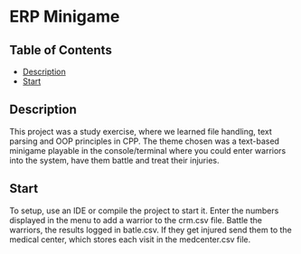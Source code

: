 # ERP Minigame
## Table of Contents
- [Description](#description)
- [Start](#start)
## Description
This project was a study exercise, where we learned file handling, text parsing and OOP principles in CPP. 
The theme chosen was a text-based minigame playable in the console/terminal where you could enter warriors into the system, have them battle and treat their injuries. 

## Start
To setup, use an IDE or compile the project to start it. Enter the numbers displayed in the menu to add a warrior to the crm.csv file. 
Battle the warriors, the results logged in batle.csv. If they get injured send them to the medical center, which stores each visit in the medcenter.csv file.
